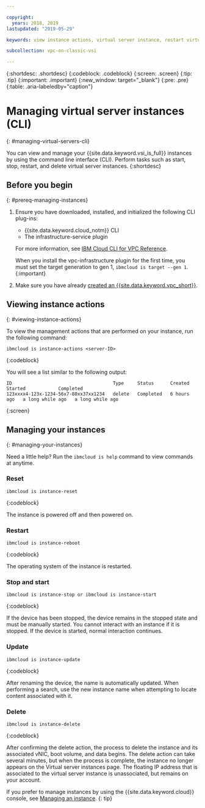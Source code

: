 ```yaml
---

copyright:
  years: 2018, 2019
lastupdated: "2019-05-29"

keywords: view instance actions, virtual server instance, restart virtual server, stop virtual server, instance details, delete virtual server, delete instance, cli, command line interface, manage virtual server, manage instances

subcollection: vpc-on-classic-vsi

---
```


{:shortdesc: .shortdesc}
{:codeblock: .codeblock}
{:screen: .screen}
{:tip: .tip}
{:important: .important}
{:new_window: target="_blank"}
{:pre: .pre}
{:table: .aria-labeledby="caption"}


# Managing virtual server instances (CLI)
{: #managing-virtual-servers-cli}

You can view and manage your {{site.data.keyword.vsi_is_full}} instances by using the command line interface (CLI). Perform tasks such as start, stop, restart, and delete virtual server instances. 
{:shortdesc}

## Before you begin
{: #prereq-managing-instances}

1. Ensure you have downloaded, installed, and initialized the following CLI plug-ins:
    * {{site.data.keyword.cloud_notm}} CLI
    * The infrastructure-service plugin

   For more information, see [IBM Cloud CLI for VPC Reference](/docs/vpc-infrastructure-cli-plugin?topic=vpc-infrastructure-cli-plugin-vpc-reference).
   
   When you install the vpc-infrastructure plugin for the first time, you must set the target generation to gen 1, `ibmcloud is target --gen 1`.
   {:important}
   
2. Make sure you have already [created an {{site.data.keyword.vpc_short}}](/docs/vpc-on-classic?topic=vpc-on-classic-getting-started).

## Viewing instance actions
{: #viewing-instance-actions}

To view the management actions that are performed on your instance, run the following command:

```
ibmcloud is instance-actions <server-ID>
```
{:codeblock}

You will see a list similar to the following output:

```
ID                                     Type     Status      Created       Started            Completed   
123xxxx4-123x-1234-56x7-80xx37xx1234   delete   Completed   6 hours ago   a long while ago   a long while ago         
```
{:screen}

## Managing your instances
{: #managing-your-instances}

Need a little help? Run the `ibmcloud is help` command to view commands at anytime.

### Reset  

```
ibmcloud is instance-reset
```
{:codeblock}

The instance is powered off and then powered on.  

### Restart

```
ibmcloud is instance-reboot
```
{:codeblock}

The operating system of the instance is restarted.  

### Stop and start

```
ibmcloud is instance-stop or ibmcloud is instance-start
```
{:codeblock}

If the device has been stopped, the device remains in the stopped state and must be manually started. You cannot interact with an instance if it is stopped. If the device is started, normal interaction continues. 

### Update

```
ibmcloud is instance-update
```
{:codeblock}

After renaming the device, the name is automatically updated. When performing a search, use the new instance name when attempting to locate content associated with it. 

### Delete

```
ibmcloud is instance-delete
```
{:codeblock}

After confirming the delete action, the process to delete the instance and its associated vNIC, boot volume, and data begins. The delete action can take several minutes, but when the process is complete, the instance no longer appears on the Virtual server instances page. The floating IP address that is associated to the virtual server instance is unassociated, but remains on your account.

If you prefer to manage instances by using the {{site.data.keyword.cloud}} console, see [Managing an instance](/docs/vpc-on-classic-vsi?topic=vpc-on-classic-vsi-managing-virtual-server-instances#managing-virtual-server-instances).
{: tip}
